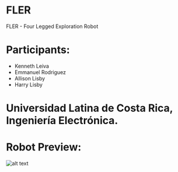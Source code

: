 # FLER
FLER - Four Legged Exploration Robot

# Participants:
- Kenneth Leiva
- Emmanuel Rodriguez
- Allison Lisby
- Harry Lisby

# Universidad Latina de Costa Rica, Ingeniería Electrónica.

# Robot Preview:

![alt text](https://raw.githubusercontent.com/harrylisby/FLER/fler/modeloCinematico/Imagenes/v2_c.png)
